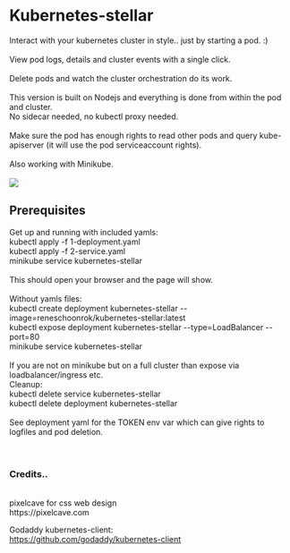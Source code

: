 # Kubernetes-stellar

Interact with your kubernetes cluster in style.. just by starting a pod. :) <br/>
<br/>
View pod logs, details and cluster events with a single click. <br/>
 <br/>
Delete pods and watch the cluster orchestration do its work. <br/>
<br/>
This version is built on Nodejs and everything is done from within the pod and cluster.  <br/>
No sidecar needed, no kubectl proxy needed. <br/>
<br/>
Make sure the pod has enough rights to read other pods and query kube-apiserver (it will use the pod serviceaccount rights). <br/>
<br/>
Also working with Minikube. <br/>
<br/>
![](/stellar2.gif)
<br/>
## Prerequisites <br/>
Get up and running with included yamls: <br/>
kubectl apply -f 1-deployment.yaml <br/> 
kubectl apply -f 2-service.yaml <br/>
minikube service kubernetes-stellar <br/>
<br/>
This should open your browser and the page will show. <br/>
<br/>
Without yamls files: <br/>
kubectl create deployment kubernetes-stellar --image=reneschoonrok/kubernetes-stellar:latest <br/>
kubectl expose deployment kubernetes-stellar --type=LoadBalancer --port=80 <br/>
minikube service kubernetes-stellar <br/>
<br/>
If you are not on minikube but on a full cluster than expose via loadbalancer/ingress etc.
<br/>
Cleanup: <br/>
kubectl delete service kubernetes-stellar <br/>
kubectl delete deployment kubernetes-stellar <br/>
<br/>
See deployment yaml for the TOKEN env var which can give rights to logfiles and pod deletion. <br/>
<br/>
<br/>
### Credits.. <br/>
 <br/>
pixelcave for css web design  <br/>
https://pixelcave.com <br/>

Godaddy kubernetes-client: <br/>
https://github.com/godaddy/kubernetes-client <br/>

